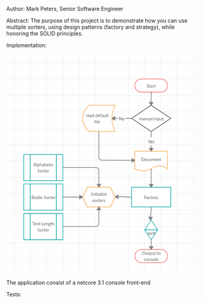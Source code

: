 Author: Mark Peters, Senior Software Engineer

Abstract:
The purpose of this project is to demonstrate how you can use multiple sorters, 
using design patterns (factory and strategy), while honoring the SOLID principles.

Implementation:

![architecture](https://github.com/mpeters21575/Acme.Sorter/blob/master/architecture.PNG)

The application consist of a netcore 3.1 console front-end

Tests:

